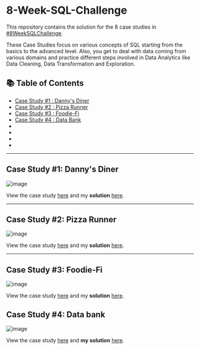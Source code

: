 # 8-Week-SQL-Challenge

This repository contains the solution for the 8 case studies in [#8WeekSQLChallenge](https://8weeksqlchallenge.com/).

These Case Studies focus on various concepts of SQL starting from the basics to the advanced level. Also, you get to deal with data coming from various domains and practice different steps involved in Data Analytics
like Data Cleaning, Data Transformation and Exploration.

## :books: Table of Contents

* [Case Study #1 : Danny's Diner](https://8weeksqlchallenge.com/case-study-1/)
* [Case Study #2 : Pizza Runner](https://8weeksqlchallenge.com/case-study-2/)
* [Case Study #3 : Foodie-Fi](https://8weeksqlchallenge.com/case-study-3/)
* [Case Study #4 : Data Bank](https://8weeksqlchallenge.com/case-study-4/)
*
*
*
*
***
## Case Study #1: Danny's Diner

![image](https://user-images.githubusercontent.com/96012488/187034603-a602a9f5-fcf0-49af-a9b9-8c6aba59c3ff.png)

View the case study [here](https://8weeksqlchallenge.com/case-study-1/) and my **solution** [here](https://github.com/PriyaPalak/8-Week-SQL-Challenge/blob/main/Case%20Study%20%231%20-%20Danny's%20Diner/Solution.md).

*** 

## Case Study #2: Pizza Runner

![image](https://user-images.githubusercontent.com/96012488/193450884-8db85cc3-fbc9-4038-99f5-87c3c611d40d.png)

View the case study [here](https://8weeksqlchallenge.com/case-study-2/) and my **solution** [here](https://github.com/PriyaPalak/8-Week-SQL-Challenge/tree/main/Case%20Study%20%232%20-%20Pizza%20Runner).

***

## Case Study #3: Foodie-Fi

![image](https://user-images.githubusercontent.com/96012488/193450997-465a1289-9e24-420d-a646-995cd0323994.png)

View the case study [here](https://8weeksqlchallenge.com/case-study-3/) and my **solution** [here]().

## Case Study #4: Data bank

![image](https://user-images.githubusercontent.com/96012488/200170493-dcd11be0-ece7-4387-b7d0-56a2a664f55c.png)

View the case study [here](https://8weeksqlchallenge.com/case-study-4/) and **my solution** [here](https://github.com/PriyaPalak/8-Week-SQL-Challenge/tree/main/Case%20Study%20%234%20-%20Data%20Bank).


